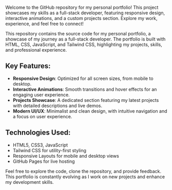 Welcome to the GitHub repository for my personal portfolio! This project showcases my skills as a full-stack developer, featuring responsive design, interactive animations, and a custom projects section. Explore my work, experience, and feel free to connect!


This repository contains the source code for my personal portfolio, a showcase of my journey as a full-stack developer. The portfolio is built with HTML, CSS, JavaScript, and Tailwind CSS, highlighting my projects, skills, and professional experience.

## Key Features:
- **Responsive Design**: Optimized for all screen sizes, from mobile to desktop.
- **Interactive Animations**: Smooth transitions and hover effects for an engaging user experience.
- **Projects Showcase**: A dedicated section featuring my latest projects with detailed descriptions and live demos.
- **Modern UI/UX**: Minimalist and clean design, with intuitive navigation and a focus on user experience.

## Technologies Used:
- HTML5, CSS3, JavaScript
- Tailwind CSS for utility-first styling
- Responsive Layouts for mobile and desktop views
- GitHub Pages for live hosting

Feel free to explore the code, clone the repository, and provide feedback. This portfolio is constantly evolving as I work on new projects and enhance my development skills.
